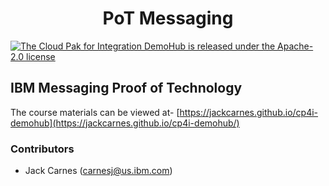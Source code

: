 
<h1 align="center">
PoT Messaging
</h1>

<p align="left">
    <a href="https://github.com/ibm-garage-tsa/cp4i-demohub/blob/master/LICENSE">
    <img src="https://img.shields.io/badge/license-Apache--2.0-blue.svg" alt="The Cloud Pak for Integration DemoHub is released under the Apache-2.0 license" />
  </a>
</p>

## IBM Messaging Proof of Technology

The course materials can be viewed at- [https://jackcarnes.github.io/cp4i-demohub](https://jackcarnes.github.io/cp4i-demohub/)


### Contributors

- Jack Carnes (carnesj@us.ibm.com)
